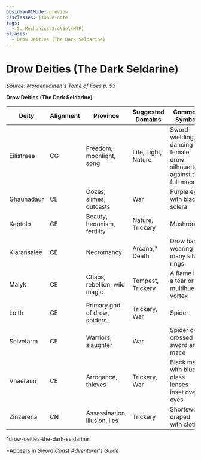 ```yaml
---
obsidianUIMode: preview
cssclasses: json5e-note
tags:
  - 5. Mechanics\Src\5e\(MTF)
aliases:
  - Drow Deities (The Dark Seldarine)
---
```

# Drow Deities (The Dark Seldarine)
*Source: Mordenkainen's Tome of Foes p. 53* 

**Drow Deities (The Dark Seldarine)**

| Deity | Alignment | Province | Suggested Domains | Common Symbol |
|-------|-----------|----------|-------------------|---------------|
| Eilistraee | CG | Freedom, moonlight, song | Life, Light, Nature | Sword-wielding, dancing female drow silhouetted against the full moon |
| Ghaunadaur | CE | Oozes, slimes, outcasts | War | Purple eye with black sclera |
| Keptolo | CE | Beauty, hedonism, fertility | Nature, Trickery | Mushroom |
| Kiaransalee | CE | Necromancy | Arcana,* Death | Drow hand wearing many silver rings |
| Malyk | CE | Chaos, rebellion, wild magic | Tempest, Trickery | A flame in a tear or a multihued vortex |
| Lolth | CE | Primary god of drow, spiders | Trickery, War | Spider |
| Selvetarm | CE | Warriors, slaughter | War | Spider over crossed sword and mace |
| Vhaeraun | CE | Arrogance, thieves | Trickery, War | Black mask with blue glass lenses inset over eyes |
| Zinzerena | CN | Assassination, illusion, lies | Trickery | Shortsword draped with cloth |
^drow-deities-the-dark-seldarine

*Appears in *Sword Coast Adventurer's Guide*
